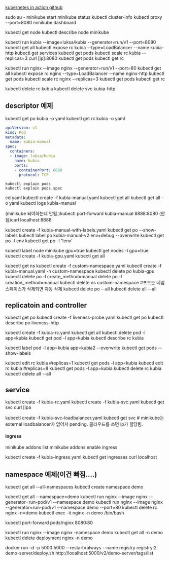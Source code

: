 [kubernetes in action github](https://github.com/luksa/kubernetes-in-action)

sudo su -
minikube start
minikube status
kubectl cluster-info
kubectl proxy --port=8080
minikube dashboard

kubectl get node
kubectl describe node minikube

kubectl run kubia --image=luksa/kubia  --generator=run/v1 --port=8080
kubectl get all
kubectl expose rc kubia --type=LoadBalancer --name kubia-http
kubectl get services
kubectl get pods
kubectl scale rc kubia --replicas=3
curl [ip]:8080
kubectl get pods
kubectl get rc

kubectl run nginx --image nginx --generator=run/v1 --port=80
kubectl get all
kubectl expose rc nginx --type=LoadBalancer --name nginx-http
kubectl get pods
kubectl scale rc nginx --replicas=3
kubectl get pods
kubectl get rc

kubectl delete rc kubia
kubectl delete svc kubia-http

## descriptor 예제
kubectl get po kubia -o yaml
kubectl get rc kubia -o yaml


```yaml
apiVersion: v1
kind: Pod
metadata:
  name: kubia-manual
spec:
  containers:
  - image: luksa/kubia
    name: kubia
    ports:
    - containerPort: 8080
      protocol: TCP
```

    kubectl explain pods
    kubectl explain pods.spec

cd yaml
kubectl create -f kubia-manual.yaml
kubectl get all
kubectl get all -o yaml
kubectl logs kubia-manual

(minikube 되야하는데 안됨.)kubectl port-forward kubia-manual 8888:8080
(안됨)curl localhost:8888

kubectl create -f kubia-manual-with-labels.yaml
kubectl get po --show-labels
kubectl label po kubia-manual-v2 env=debug --overwrite
kubectl get po -l env
kubectl get po -l '!env'

kubectl label node minikube gpu=true
kubectl get nodes -l gpu=true
kubectl create -f kubia-gpu.yaml 
kubectl get all



kubectl get ns
kubectl create -f custom-namespace.yaml 
kubectl create -f kubia-manual.yaml -n custom-namespace 
kubectl delete po kubia-gpu
kubectl delete po -l create_method=manual
delete po -l creation_method=manual
kubectl delete ns custom-namespace #포드는 네임스페이스가 삭제되면 자동 삭제
kubectl delete po --all
kubectl delete all --all


## replicatoin and controller
kubectl get po
kubectl create -f liveness-probe.yaml
kubectl get po
kubectl describe po liveness-http 


kubectl create -f kubia-rc.yaml 
kubectl get all 
kubectl delete pod -l app=kubia
kubectl get pod -l app=kubia
kubectl describe rc kubia

kubectl label pod -l app=kubia app=kubia2 --overwrite
kubectl get pods --show-labels

kubectl edit rc kubia #replicas=1
kubectl get pods -l app=kubia
kubectl edit rc kubia #replicas=8
kubectl get pods -l app=kubia
kubectl delete rc kubia
kubectl delete all --all


## service
kubectl create -f kubia-rc.yaml 
kubectl create -f kubia-svc.yaml
kubectl get svc
curl [ipa

kubectl create -f kubia-svc-loadbalancer.yaml
kubectl get svc # minikube는 external loadbalancer가 없어서 pending. 클라우드를 쓰면 ip가 할당됨.

#### ingress
minikube addons list
minikube addons enable ingress

kubectl create -f kubia-ingress.yaml 
kubectl get ingresses
curl localhost
















## namespace 예제(이건 빠짐....)
kubectl get all --all-namespaces
kubectl create namespace demo

kubectl get all --namespace=demo
kubectl run nginx --image nginx --generator=run-pod/v1 --namespace demo
kubectl run nginx --image nginx --generator=run-pod/v1 --namespace demo --port=80
kubectl delete rc nginx -n=demo 
kubectl exec -it nginx -n demo /bin/bash

kubectl port-forward pods/nginx 8080:80

kubectl run nginx --image nginx -namespace demo
kubectl get all -n demo
kubectl delete deployment nginx -n demo


docker run -d -p 5000:5000 --restart=always --name registry registry:2
demo-server/deploy.sh
http://localhost:5000/v2/demo-server/tags/list
